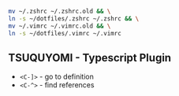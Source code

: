 ```bash
mv ~/.zshrc ~/.zshrc.old && \
ln -s ~/dotfiles/.zshrc ~/.zshrc && \
mv ~/.vimrc ~/.vimrc.old && \
ln -s ~/dotfiles/.vimrc ~/.vimrc
```

## TSUQUYOMI - Typescript Plugin
- `<C-]>` - go to definition
- `<C-^>` - find references

